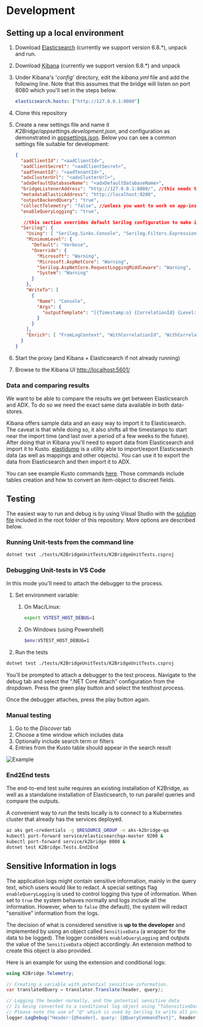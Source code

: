 # Development

## Setting up a local environment

1. Download [Elasticsearch](https://www.elastic.co/downloads/past-releases/elasticsearch-oss-6-8-6) (currently we support version 6.8.*), unpack and run.
1. Download [Kibana](https://www.elastic.co/downloads/past-releases/kibana-oss-6-8-6) (currently we support version 6.8.*) and unpack
1. Under Kibana's '*config*' directory, edit the *kibana.yml* file and add the following line. Note that this assumes that the bridge will listen on port 8080 which you'll set in the steps below.

    ```yaml
    elasticsearch.hosts: ["http://127.0.0.1:8080"]
    ```

1. Clone this repository
1. Create a new settings file and name it _K2Bridge/appsettings.development.json_, and configuration as demonstrated in [appsettings.json](../K2Bridge/appsettings.json). Below you can see a common settings file suitable for development:

    ```json
    {
      "aadClientId": "<aadClientId>",
      "aadClientSecret": "<aadClientSecret>",
      "aadTenantId": "<aadTenantId>",
      "adxClusterUrl": "<adxClusterUrl>",
      "adxDefaultDatabaseName": "<adxDefaultDatabaseName>",
      "bridgeListenerAddress": "http://127.0.0.1:8080/", //this needs to be identical to what kibana will connect to
      "metadataElasticAddress": "http://localhost:9200",
      "outputBackendQuery": "true",
      "collectTelemetry": "false", //unless you want to work on app-insights
      "enableQueryLogging": "true",

       //this section overrides default Serilog configuration to make it easier to develop and see logs.
      "Serilog": {
        "Using": [ "Serilog.Sinks.Console", "Serilog.Filters.Expressions" ],
        "MinimumLevel": {
          "Default": "Verbose",
          "Override": {
            "Microsoft": "Warning",
            "Microsoft.AspNetCore": "Warning",
            "Serilog.AspNetCore.RequestLoggingMiddleware": "Warning",
            "System": "Warning"
          }
        },
        "WriteTo": [
          {
            "Name": "Console",
            "Args": {
              "outputTemplate": "[{Timestamp:o} {CorrelationId} {Level:u3} {SourceContext}] {Message:lj}{NewLine}{Exception}"
            }
          }
        ],
        "Enrich": [ "FromLogContext", "WithCorrelationId", "WithCorrelationIdHeader" ]
      }
    }
    ```

1. Start the proxy (and Kibana + Elasticsearch if not already running)
1. Browse to the Kibana UI [http://localhost:5601/](http://localhost:5601/)

### Data and comparing results

We want to be able to compare the results we get between Elasticsearch and ADX. To do so we need the exact same data available in both data-stores.

Kibana offers sample data and an easy way to import it to Elasticsearch. The caveat is that while doing so, it also shifts all the timestamps to start near the import time (and last over a period of a few weeks to the future).
After doing that in Kibana you'll need to export data from Elasticsearch and import it to Kusto.
[elastidump](https://github.com/taskrabbit/elasticsearch-dump) is a utility able to import/export Elasticsearch data (as well as mappings and other objects). You can use it to export the data from Elasticsearch and then import it to ADX.

You can see example Kusto commands [here](tables.kql). Those commands include tables creation and how to convert an item-object to discreet fields.

## Testing

The easiest way to run and debug is by using Visual Studio with the [solution file](../K2Bridge.sln) included in the root folder of this repository.
More options are described below.

### Running Unit-tests from the command line

```sh
dotnet test ./tests/K2BridgeUnitTests/K2BridgeUnitTests.csproj
```

### Debugging Unit-tests in VS Code

In this mode you'll need to attach the debugger to the process.

1. Set environment variable:
    1. On Mac/Linux:

        ```sh
        export VSTEST_HOST_DEBUG=1
        ```

    1. On Windows (using Powershell)

        ```sh
        $env:VSTEST_HOST_DEBUG=1
        ```

1. Run the tests

```sh
dotnet test ./tests/K2BridgeUnitTests/K2BridgeUnitTests.csproj
```

You'll be prompted to attach a debugger to the test process.
Navigate to the debug tab and select the “.NET Core Attach” configuration from the dropdown.
Press the green play button and select the testhost process.

Once the debugger attaches, press the play button again.

### Manual testing

1. Go to the *Discover* tab
1. Choose a time window which includes data
1. Optionally include search term or filters
1. Entries from the Kusto table should appear in the search result

![Example](./images/search_example.png)

### End2End tests

The end-to-end test suite requires an existing installation of K2Bridge,
as well as a standalone installation of Elasticsearch,
to run parallel queries and compare the outputs.

A convenient way to run the tests locally is to connect to a Kubernetes
cluster that already has the services deployed.

```sh
az aks get-credentials -g $RESOURCE_GROUP -n aks-k2bridge-qa
kubectl port-forward service/elasticsearchqa-master 9200 &
kubectl port-forward service/k2bridge 8080 &
dotnet test K2Bridge.Tests.End2End
```

## Sensitive Information in logs

The application logs might contain sensitive information, mainly in the query text, which users would like to redact.
A special settings flag `enableQueryLogging` is used to control logging this type of information. When set to `true` the system behaves normally and logs include all the information.
However, when to `false` (the default), the system will redact "sensitive" information from the logs.

The decision of what is considered sensitive is **up to the developer** and implemented by using an object called `SensitiveData` (a wrapper for the data to be logged).
The logger considers `enableQueryLogging` and outputs the value of the `SensitiveData` object accordingly.
An extension method to create this object is also provided.

Here is an example for using the extension and conditional logs:

```C#
using K2Bridge.Telemetry;

// Creating a variable with potential sensitive information.
var translatedQuery = translator.Translate(header, query);

// Logging the header normally, and the potential sensitive data
// Is being converted to a conditional log object using "ToSensitiveData()"
// Please note the use of "@" which is used by Serilog to write all properties.
logger.LogDebug("Header:{@header}, query: {@QueryCommandText}", header, translatedQuery.QueryCommandText.ToSensitiveData());
```
